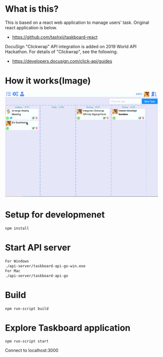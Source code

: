 # What is this?
This is based on a react web application to manage users' task.
Original react application is below.
- https://github.com/tashxii/taskboard-react

DocuSign "Clickwrap" API integration is added on 2019 World API Hackathon.
For details of "Clickwrap", see the following.
- https://developers.docusign.com/click-api/guides

# How it works(Image)
![work image](https://github.com/tashxii/taskboard-react-docusign-clickwrap/blob/master/img/2019ApiWorldHackathon.gif)


# Setup for developmenet

```
npm install
```

# Start API server
```
For Windows
./api-server/taskboard-api-go-win.exe
For Mac
./api-server/taskboard-api-go
```

# Build
```
npm run-script build
```

# Explore Taskboard application

```
npm run-script start
```
Connect to localhost:3000
